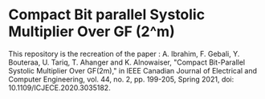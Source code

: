 # Compact Bit parallel Systolic Multiplier Over GF (2^m)

This repository is the recreation of the paper  : 
A. Ibrahim, F. Gebali, Y. Bouteraa, U. Tariq, T. Ahanger and K. Alnowaiser, "Compact Bit-Parallel Systolic Multiplier Over GF(2m)," in IEEE Canadian Journal of Electrical and Computer Engineering, vol. 44, no. 2, pp. 199-205, Spring 2021, doi: 10.1109/ICJECE.2020.3035182.
